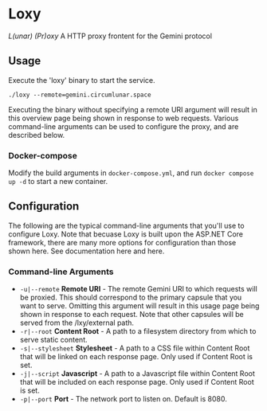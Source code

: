 # Loxy
*L(unar) (Pr)oxy*
A HTTP proxy frontent for the Gemini protocol

## Usage
Execute the 'loxy' binary to start the service.
```
./loxy --remote=gemini.circumlunar.space
```
Executing the binary without specifying a remote URI argument will result in this overview page being shown in response to web requests.
Various command-line arguments can be used to configure the proxy, and are described below.

### Docker-compose
Modify the build arguments in `docker-compose.yml`, and run `docker compose up -d` to start a new container.

## Configuration
The following are the typical command-line arguments that you'll use to configure Loxy.
Note that becuase Loxy is built upon the ASP.NET Core framework, there are many more options for configuration than those shown here. See documentation here and here.

### Command-line Arguments
- `-u|--remote` **Remote URI** - The remote Gemini URI to which requests will be proxied. This should correspond to the primary capsule that you want to serve. Omitting this argument will result in this usage page being shown in response to each request. Note that other capsules will be served from the /lxy/external path.
- `-r|--root` **Content Root** - A path to a filesystem directory from which to serve static content.
- `-s|--stylesheet` **Stylesheet** - A path to a CSS file within Content Root that will be linked on each response page. Only used if Content Root is set.
- `-j|--script` **Javascript** - A path to a Javascript file within Content Root that will be included on each response page. Only used if Content Root is set.
- `-p|--port` **Port** - The network port to listen on. Default is 8080.

